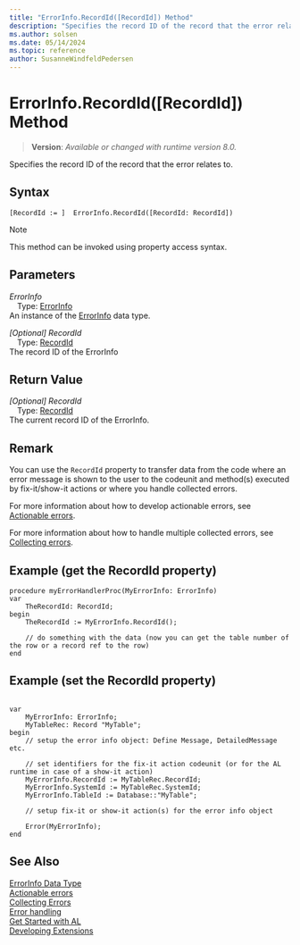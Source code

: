 ```yaml
---
title: "ErrorInfo.RecordId([RecordId]) Method"
description: "Specifies the record ID of the record that the error relates to."
ms.author: solsen
ms.date: 05/14/2024
ms.topic: reference
author: SusanneWindfeldPedersen
---
```

[//]: # (START>DO_NOT_EDIT)
[//]: # (IMPORTANT:Do not edit any of the content between here and the END>DO_NOT_EDIT.)
[//]: # (Any modifications should be made in the .xml files in the ModernDev repo.)
# ErrorInfo.RecordId([RecordId]) Method
> **Version**: _Available or changed with runtime version 8.0._

Specifies the record ID of the record that the error relates to.


## Syntax
```AL
[RecordId := ]  ErrorInfo.RecordId([RecordId: RecordId])
```
> [!NOTE]
> This method can be invoked using property access syntax.
## Parameters
*ErrorInfo*  
&emsp;Type: [ErrorInfo](errorinfo-data-type.md)  
An instance of the [ErrorInfo](errorinfo-data-type.md) data type.  

*[Optional] RecordId*  
&emsp;Type: [RecordId](../recordid/recordid-data-type.md)  
The record ID of the ErrorInfo  


## Return Value
*[Optional] RecordId*  
&emsp;Type: [RecordId](../recordid/recordid-data-type.md)  
The current record ID of the ErrorInfo.


[//]: # (IMPORTANT: END>DO_NOT_EDIT)

## Remark

You can use the `RecordId` property to transfer data from the code where an error message is shown to the user to the codeunit and method(s) executed by fix-it/show-it actions or where you handle collected errors. 

For more information about how to develop actionable errors, see [Actionable errors](../../devenv-actionable-errors.md). 

For more information about how to handle multiple collected errors, see [Collecting errors](../../devenv-error-collection.md).


## Example (get the RecordId property)

```AL
procedure myErrorHandlerProc(MyErrorInfo: ErrorInfo)
var 
    TheRecordId: RecordId;
begin
    TheRecordId := MyErrorInfo.RecordId();

    // do something with the data (now you can get the table number of the row or a record ref to the row)
end
```

## Example (set the RecordId property)

```AL

var 
    MyErrorInfo: ErrorInfo;
    MyTableRec: Record "MyTable";
begin
    // setup the error info object: Define Message, DetailedMessage etc.

    // set identifiers for the fix-it action codeunit (or for the AL runtime in case of a show-it action)
    MyErrorInfo.RecordId := MyTableRec.RecordId;
    MyErrorInfo.SystemId := MyTableRec.SystemId;
    MyErrorInfo.TableId := Database::"MyTable";

    // setup fix-it or show-it action(s) for the error info object

    Error(MyErrorInfo);
end
```


## See Also

[ErrorInfo Data Type](errorinfo-data-type.md)  
[Actionable errors](../../devenv-actionable-errors.md)  
[Collecting Errors](../../devenv-error-collection.md)  
[Error handling](../../devenv-al-error-handling.md)   
[Get Started with AL](../../devenv-get-started.md)  
[Developing Extensions](../../devenv-dev-overview.md)